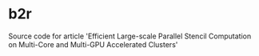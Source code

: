 # b2r
Source code for article 'Efficient Large-scale Parallel Stencil Computation on Multi-Core and Multi-GPU Accelerated Clusters'
